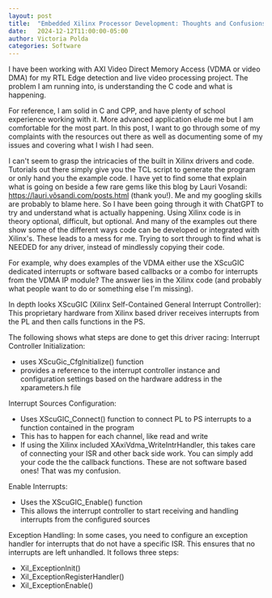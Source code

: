 ```yaml
---
layout: post
title:  "Embedded Xilinx Processor Development: Thoughts and Confusions"
date:   2024-12-12T11:00:00-05:00
author: Victoria Polda
categories: Software
---
```


I have been working with AXI Video Direct Memory Access (VDMA or video DMA) for my RTL Edge detection and live video processing project. The problem I am running into, is understanding the C code and what is happening. 

For reference, I am solid in C and CPP, and have plenty of school experience working with it. More advanced application elude me but I am comfortable for the most part. In this post, I want to go through some of my complaints with the resources out there as well as documenting some of my issues and covering what I wish I had seen.

I can't seem to grasp the intricacies of the built in Xilinx drivers and code. Tutorials out there simply give you the TCL script to generate the program or only hand you the example code. I have yet to find some that explain what is going on beside a few rare gems like this blog by Lauri Vosandi: https://lauri.võsandi.com/posts.html (thank you!). Me and my googling skills are probably to blame here. So I have been going through it with ChatGPT to try and understand what is actually happening. Using Xilinx code is in theory optional, difficult, but optional. And many of the examples out there show some of the different ways code can be developed or integrated with Xilinx's. These leads to a mess for me. Trying to sort through to find what is NEEDED for any driver, instead of mindlessly copying their code. 

For example, why does examples of the VDMA either use the XScuGIC dedicated interrupts or software based callbacks or a combo for interrupts from the VDMA IP module? 
The answer lies in the Xilinx code (and probably what people want to do or something else I'm missing). 

In depth looks
XScuGIC (Xilinx Self-Contained General Interrupt Controller): This proprietary hardware from Xilinx based driver receives interrupts from the PL and then calls functions in the PS. 

The following shows what steps are done to get this driver racing:
Interrupt Controller Initialization: 
 - uses XScuGic_CfgInitialize() function
 - provides a reference to the interrupt controller instance and configuration settings based on the hardware address in the xparameters.h file

Interrupt Sources Configuration: 
 - Uses XScuGIC_Connect() function to connect PL to PS interrupts to a function contained in the program
 - This has to happen for each channel, like read and write
 - If using the Xilinx included XAxiVdma_WriteIntrHandler, this takes care of connecting your ISR and other back side work. You can simply add your code the the callback functions. These are not software based ones! That was my confusion.

Enable Interrupts: 
 - Uses the XScuGIC_Enable() function
 - This allows the interrupt controller to start receiving and handling interrupts from the configured sources

Exception Handling: In some cases, you need to configure an exception handler for interrupts that do not have a specific ISR. This ensures that no interrupts are left unhandled. 
It follows three steps:
  -  Xil_ExceptionInit()
  -	Xil_ExceptionRegisterHandler()
  -	Xil_ExceptionEnable()
